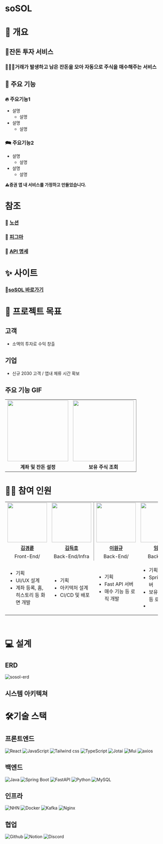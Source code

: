 # soSOL

# 🎀 개요

<h2><b>🥇잔돈 투자 서비스</b></h2>

### 🧑‍🤝‍🧑거래가 발생하고 남은 잔돈을 모아 자동으로 주식을 매수해주는 서비스

## 📱 주요 기능
### 🔥 주요기능1
- 설명
  - 설명
- 설명
  - 설명

### 🗪 주요기능2
- 설명
  - 설명
- 설명
  - 설명

<b>⚠️증권 앱 내 서비스를 가정하고 만들었습니다. </b>

# 참조
<!-- 노션 확인 후 추가 -->
### 📄 [노션]()
### 🎨 [피그마]()
### 🍔 [API 명세]()

# ✨ 사이트
### 🐙[soSOL 바로가기](<!-- url 채워 넣기 -->)

# 👑 프로젝트 목표
## 고객
- 소액의 투자로 수익 창출

## 기업
- 신규 2030 고객 / 앱내 체류 시간 확보


## 주요 기능 GIF
<table style="border: 0.5 solid gray">
 <tr>
    <td align="center"><img src="https://github.com/user-attachments/assets/70672347-8fff-4514-9331-4a1fcf6d5c58" width="200px" alt=""></td>
    <td align="center" style="border-right : 0.5px solid gray"><img src="https://github.com/user-attachments/assets/2a9e5c48-c764-4749-876a-9a27a08943c4" width="200px" alt=""></td>

  </tr>
  
  <tr>
    <td align="center"><b>계좌 및 잔돈 설정</b></td>
    <td align="center"style="border-right : 0.5px solid gray"><b>보유 주식 조회</b></td>
  </tr>

</table>



 # 👋🏻 참여 인원
<table style="border: 0.5 solid gray">
 <tr>
    <td align="center"><a href="https://github.com/ijustwannabeme"><img src="https://avatars.githubusercontent.com/u/56223389?v=4" width="130px;" alt=""></td>
    <td align="center" style="border-right : 0.5px solid gray"><a href="https://github.com/soyalattee"><img src="https://avatars.githubusercontent.com/u/100784510?v=4" width="130px;" alt=""></td>
    <td align="center"><a href="https://github.com/sooyeon-kr"><img src="https://avatars.githubusercontent.com/u/85729858?s=64&v=4" width="130px;" alt=""></td>
    <td align="center" style="border-right : 0.5px solid gray"><a href="https://github.com/ShinHeeEul"><img src="https://avatars.githubusercontent.com/u/116863184?v=4" width="130px;" alt=""></td>

  </tr>
  
  <tr>
    <td align="center"><a href="https://github.com/KimRiun"><b>김경륜</b></td>
    <td align="center"style="border-right : 0.5px solid gray"><a href="https://github.com/subsub97" ><b>김득호</b></td>
    <td align="center"><a href="https://github.com/OneK-2"><b>이원규</b></td>
    <td align="center"style="border-right : 0.5px solid gray"><a href="https://github.com/LimSeHyeon" ><b>임세현</b></td>
  </tr>

  <tr>
    <td align="center">Front-End/</td>
    <td align="center" style="border-right : 0.5px solid gray">Back-End/Infra</td>
    <td align="center">Back-End/</td>
    <td align="center" style="border-right : 0.5px solid gray">Back-End/</td>
  </tr>

  <tr>
    <td><ul>
      <li>기획</li>
      <li>UI/UX 설계</li>
      <li>계좌 등록, 홈, 히스토리 등 화면 개발</li>
    </ul></td>
    <td><ul>
      <li>기획</li>
      <li>아키텍처 설계</li>
      <li>CI/CD 및 배포</li>
    </ul></td>
    <td><ul>
      <li>기획</li>
      <li>Fast API 서버</li>
      <li>매수 기능 등 로직 개발</li>
    </ul></td>
    <td><ul>
      <li>기획</li>
      <li>Springboot 서버</li>
      <li>보유 종목 조회 등 로직 개발</li>
      <li></li>
    </ul></td>
  </tr>
  
</table>

<br/>

# 💻 설계
## ERD
![sosol-erd](https://github.com/user-attachments/assets/57f23d89-814e-4ffb-9dc3-31ba9dd0efe8)


## 시스템 아키텍쳐


# 🛠기술 스택
## 프론트엔드
![React](https://img.shields.io/badge/react-61DAFB?style=for-the-badge&logo=react&logoColor=white)
![JavaScript](https://img.shields.io/badge/java_script-F7DF1E?style=for-the-badge&logo=javascript&logoColor=white)
![Tailwind css](https://img.shields.io/badge/tailwind_css-06B6D4?style=for-the-badge&logo=tailwindcss&logoColor=white)
![TypeScript](https://img.shields.io/badge/type_script-3178C6?style=for-the-badge&logo=typescript&logoColor=white)
![Jotai](https://img.shields.io/badge/jotai-6E6E6E?style=for-the-badge&logo=jotai&logoColor=white)
![Mui](https://img.shields.io/badge/mui-2E64FE?style=for-the-badge&logo=mui&logoColor=white)
![axios](https://img.shields.io/badge/axios-0B6138?style=for-the-badge&logo=axios&logoColor=white)

## 백엔드
![Java](https://img.shields.io/badge/java-0431B4?style=for-the-badge&logo=openjdk&logoColor=white)
![Spring Boot](https://img.shields.io/badge/spring_boot-6DB33F?style=for-the-badge&logo=springboot&logoColor=white)
![FastAPI](https://img.shields.io/badge/fastapi-0B6138?style=for-the-badge&logo=fastapi&logoColor=white)
![Python](https://img.shields.io/badge/python-0174DF?style=for-the-badge&logo=python&logoColor=white)
![MySQL](https://img.shields.io/badge/mysql-4479A1?style=for-the-badge&logo=mysql&logoColor=white)


## 인프라
![NHN](https://img.shields.io/badge/nhn-3465DF?style=for-the-badge&logo=icloud&logoColor=white)
![Docker](https://img.shields.io/badge/docker-08088A?style=for-the-badge&logo=docker&logoColor=white)
![Kafka](https://img.shields.io/badge/kafka-8904B1?style=for-the-badge&logo=apachekafka&logoColor=white)
![Nginx](https://img.shields.io/badge/nginx-0B6138?style=for-the-badge&logo=nginx&logoColor=white)


## 협업
![Github](https://img.shields.io/badge/github-181717?style=for-the-badge&logo=github&logoColor=white)
![Notion](https://img.shields.io/badge/notion-FFFFFF?style=for-the-badge&logo=notion&logoColor=black)
![Discord](https://img.shields.io/badge/discord-5865F2?style=for-the-badge&logo=discord&logoColor=white)


<br/>

